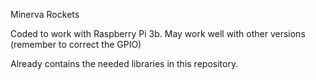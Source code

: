 Minerva Rockets

Coded to work with Raspberry Pi 3b. May work well with other versions (remember to correct the GPIO)

Already contains the needed libraries in this repository.